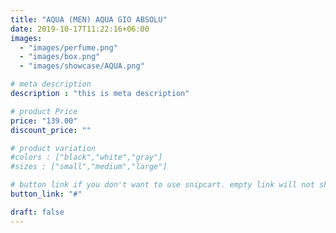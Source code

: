 ```yaml
---
title: "AQUA (MEN) AQUA GIO ABSOLU"
date: 2019-10-17T11:22:16+06:00
images: 
  - "images/perfume.png"
  - "images/box.png"
  - "images/showcase/AQUA.png"

# meta description
description : "this is meta description"

# product Price
price: "139.00"
discount_price: ""

# product variation
#colors : ["black","white","gray"]
#sizes : ["small","medium","large"]

# button link if you don't want to use snipcart. empty link will not show button
button_link: "#"

draft: false
---
```

